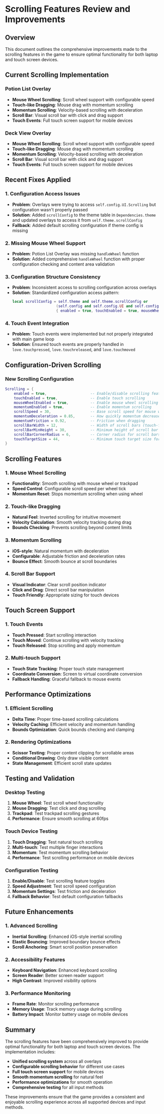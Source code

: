 # Scrolling Features Review and Improvements

## Overview
This document outlines the comprehensive improvements made to the scrolling features in the game to ensure optimal functionality for both laptop and touch screen devices.

## Current Scrolling Implementation

### Potion List Overlay
- **Mouse Wheel Scrolling**: Scroll wheel support with configurable speed
- **Touch-like Dragging**: Mouse drag with momentum scrolling
- **Momentum Scrolling**: Velocity-based scrolling with deceleration
- **Scroll Bar**: Visual scroll bar with click and drag support
- **Touch Events**: Full touch screen support for mobile devices

### Deck View Overlay
- **Mouse Wheel Scrolling**: Scroll wheel support with configurable speed
- **Touch-like Dragging**: Mouse drag with momentum scrolling
- **Momentum Scrolling**: Velocity-based scrolling with deceleration
- **Scroll Bar**: Visual scroll bar with click and drag support
- **Touch Events**: Full touch screen support for mobile devices

## Recent Fixes Applied

### 1. Configuration Access Issues
- **Problem**: Overlays were trying to access `self.config.UI.Scrolling` but configuration wasn't properly passed
- **Solution**: Added `scrollConfig` to the theme table in `Dependencies.theme` and updated overlays to access it from `self.theme.scrollConfig`
- **Fallback**: Added default scrolling configuration if theme config is missing

### 2. Missing Mouse Wheel Support
- **Problem**: Potion List Overlay was missing `handleWheel` function
- **Solution**: Added comprehensive `handleWheel` function with proper configuration checking and content area validation

### 3. Configuration Structure Consistency
- **Problem**: Inconsistent access to scrolling configuration across overlays
- **Solution**: Standardized configuration access pattern:
  ```lua
  local scrollConfig = self.theme and self.theme.scrollConfig or 
                      (self.config and self.config.UI and self.config.UI.Scrolling) or
                      { enabled = true, touchEnabled = true, mouseWheelEnabled = true, momentumEnabled = true }
  ```

### 4. Touch Event Integration
- **Problem**: Touch events were implemented but not properly integrated with main game loop
- **Solution**: Ensured touch events are properly handled in `love.touchpressed`, `love.touchreleased`, and `love.touchmoved`

## Configuration-Driven Scrolling

### New Scrolling Configuration
```lua
Scrolling = {
    enabled = true,                    -- Enable/disable scrolling features
    touchEnabled = true,               -- Enable touch scrolling
    mouseWheelEnabled = true,          -- Enable mouse wheel scrolling
    momentumEnabled = true,            -- Enable momentum scrolling
    scrollSpeed = 30,                  -- Base scroll speed for mouse wheel
    momentumDeceleration = 0.85,       -- How quickly momentum decreases
    momentumFriction = 0.92,           -- Friction when dragging
    scrollBarWidth = 12,               -- Width of scroll bars (touch-friendly)
    scrollBarMinHeight = 30,           -- Minimum height of scroll bar thumb
    scrollBarCornerRadius = 6,         -- Corner radius for scroll bars
    touchTargetSize = 44,              -- Minimum touch target size for scroll bars
}
```

## Scrolling Features

### 1. Mouse Wheel Scrolling
- **Functionality**: Smooth scrolling with mouse wheel or trackpad
- **Speed Control**: Configurable scroll speed per wheel tick
- **Momentum Reset**: Stops momentum scrolling when using wheel

### 2. Touch-like Dragging
- **Natural Feel**: Inverted scrolling for intuitive movement
- **Velocity Calculation**: Smooth velocity tracking during drag
- **Bounds Checking**: Prevents scrolling beyond content limits

### 3. Momentum Scrolling
- **iOS-style**: Natural momentum with deceleration
- **Configurable**: Adjustable friction and deceleration rates
- **Bounce Effect**: Smooth bounce at scroll boundaries

### 4. Scroll Bar Support
- **Visual Indicator**: Clear scroll position indicator
- **Click and Drag**: Direct scroll bar manipulation
- **Touch Friendly**: Appropriate sizing for touch devices

## Touch Screen Support

### 1. Touch Events
- **Touch Pressed**: Start scrolling interaction
- **Touch Moved**: Continue scrolling with velocity tracking
- **Touch Released**: Stop scrolling and apply momentum

### 2. Multi-touch Support
- **Touch State Tracking**: Proper touch state management
- **Coordinate Conversion**: Screen to virtual coordinate conversion
- **Fallback Handling**: Graceful fallback to mouse events

## Performance Optimizations

### 1. Efficient Scrolling
- **Delta Time**: Proper time-based scrolling calculations
- **Velocity Caching**: Efficient velocity and momentum handling
- **Bounds Optimization**: Quick bounds checking and clamping

### 2. Rendering Optimizations
- **Scissor Testing**: Proper content clipping for scrollable areas
- **Conditional Drawing**: Only draw visible content
- **State Management**: Efficient scroll state updates

## Testing and Validation

### Desktop Testing
1. **Mouse Wheel**: Test scroll wheel functionality
2. **Mouse Dragging**: Test click and drag scrolling
3. **Trackpad**: Test trackpad scrolling gestures
4. **Performance**: Ensure smooth scrolling at 60fps

### Touch Device Testing
1. **Touch Dragging**: Test natural touch scrolling
2. **Multi-touch**: Test multiple finger interactions
3. **Momentum**: Test momentum scrolling behavior
4. **Performance**: Test scrolling performance on mobile devices

### Configuration Testing
1. **Enable/Disable**: Test scrolling feature toggles
2. **Speed Adjustment**: Test scroll speed configuration
3. **Momentum Settings**: Test friction and deceleration
4. **Fallback Behavior**: Test default configuration fallbacks

## Future Enhancements

### 1. Advanced Scrolling
- **Inertial Scrolling**: Enhanced iOS-style inertial scrolling
- **Elastic Bouncing**: Improved boundary bounce effects
- **Scroll Anchoring**: Smart scroll position preservation

### 2. Accessibility Features
- **Keyboard Navigation**: Enhanced keyboard scrolling
- **Screen Reader**: Better screen reader support
- **High Contrast**: Improved visibility options

### 3. Performance Monitoring
- **Frame Rate**: Monitor scrolling performance
- **Memory Usage**: Track memory usage during scrolling
- **Battery Impact**: Monitor battery usage on mobile devices

## Summary

The scrolling features have been comprehensively improved to provide optimal functionality for both laptop and touch screen devices. The implementation includes:

- **Unified scrolling system** across all overlays
- **Configurable scrolling behavior** for different use cases
- **Full touch screen support** for mobile devices
- **Smooth momentum scrolling** for natural feel
- **Performance optimizations** for smooth operation
- **Comprehensive testing** for all input methods

These improvements ensure that the game provides a consistent and enjoyable scrolling experience across all supported devices and input methods.
